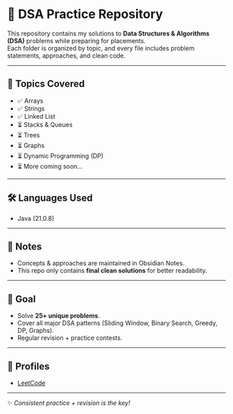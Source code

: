 # 📘 DSA Practice Repository

This repository contains my solutions to **Data Structures & Algorithms (DSA)** problems while preparing for placements.  
Each folder is organized by topic, and every file includes problem statements, approaches, and clean code.

---

## 🚀 Topics Covered
- ✅ Arrays
- ✅ Strings
- ✅ Linked List
- ⏳ Stacks & Queues
- ⏳ Trees
- ⏳ Graphs
- ⏳ Dynamic Programming (DP)
- ⏳ More coming soon...

---

## 🛠 Languages Used
- Java (21.0.8)

---

## 📌 Notes
- Concepts & approaches are maintained in Obsidian Notes.
- This repo only contains **final clean solutions** for better readability.

---

## 🎯 Goal
- Solve **25+ unique problems**.
- Cover all major DSA patterns (Sliding Window, Binary Search, Greedy, DP, Graphs).
- Regular revision + practice contests.

---

## 🔗 Profiles
- [LeetCode](https://leetcode.com/u/mostlySunny/)


---

✨ *Consistent practice + revision is the key!*  
